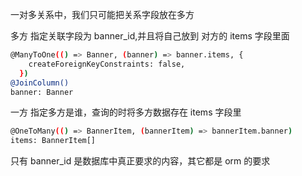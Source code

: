 一对多关系中，我们只可能把关系字段放在多方

多方
指定关联字段为 banner_id,并且将自己放到 对方的 items 字段里面
```bash
@ManyToOne(() => Banner, (banner) => banner.items, {
    createForeignKeyConstraints: false,
  })
@JoinColumn()
banner: Banner
```


一方
指定多方是谁，查询的时将多方数据存在 items 字段里
```bash
@OneToMany(() => BannerItem, (bannerItem) => bannerItem.banner)
items: BannerItem[]
```


只有 banner_id 是数据库中真正要求的内容，其它都是 orm 的要求
